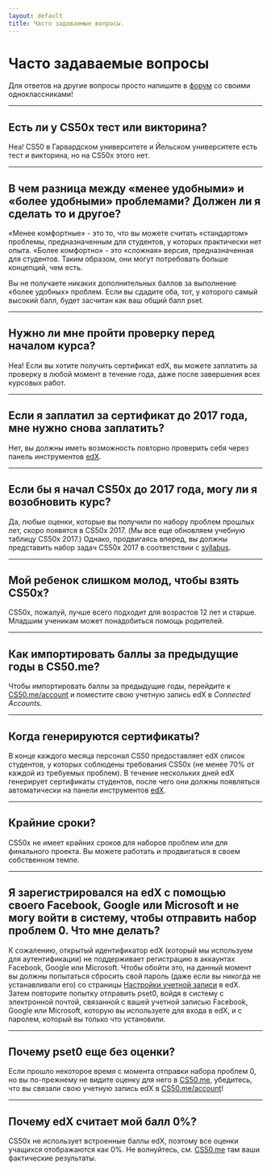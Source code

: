 ```yaml
---
layout: default
title: Часто задаваемые вопросы.
---
```


# Часто задаваемые вопросы

Для ответов на другие вопросы просто напишите в [форум](https://courses.edx.org/courses/course-v1:HarvardX+CS50+X/a7ec0c0a7b6e460f877da0734811c4cd/) со своими одноклассниками!

***

## Есть ли у CS50x тест или викторина?

Неа! CS50 в Гарвардском университете и Йельском университете есть тест и викторина, но на CS50x этого нет.

***

## В чем разница между «менее удобными» и «более удобными» проблемами? Должен ли я сделать то и другое?

«Менее комфортные» - это то, что вы можете считать «стандартом» проблемы, предназначенным для студентов, у которых практически нет опыта. «Более комфортно» - это «сложная» версия, предназначенная для студентов. Таким образом, они могут потребовать больше концепций, чем есть.

Вы не получаете никаких дополнительных баллов за выполнение «более удобных» проблем. Если вы сдадите оба, тот, у которого самый высокий балл, будет засчитан как ваш общий балл pset.

***

## Нужно ли мне пройти проверку перед началом курса?

Неа! Если вы хотите получить сертификат edX, вы можете заплатить за проверку в любой момент в течение года, даже после завершения всех курсовых работ.

***

## Если я заплатил за сертификат до 2017 года, мне нужно снова заплатить?

Нет, вы должны иметь возможность повторно проверить себя через панель инструментов [edX](https://courses.edx.org/dashboard).

***

## Если бы я начал CS50x до 2017 года, могу ли я возобновить курс?

Да, любые оценки, которые вы получили по набору проблем прошлых лет, скоро появятся в CS50x 2017. (Мы все еще обновляем учебную таблицу CS50x 2017.) Однако, продвигаясь вперед, вы должны представить набор задач CS50x 2017 в соответствии с [syllabus](https://courses.edx.org/courses/course-v1:HarvardX+CS50+X/dfface6ffc1c43e6882a245c945f7feb/).

***

## Мой ребенок слишком молод, чтобы взять CS50x?

CS50x, пожалуй, лучше всего подходит для возрастов 12 лет и старше. Младшим ученикам может понадобиться помощь родителей.

***

## Как импортировать баллы за предыдущие годы в CS50.me?

Чтобы импортировать баллы за предыдущие годы, перейдите к [CS50.me/account](https://cs50.me/account) и поместите свою учетную запись edX в *Connected Accounts*.

***

## Когда генерируются сертификаты?

В конце каждого месяца персонал CS50 предоставляет edX список студентов, у которых соблюдены требования CS50x (не менее 70% от каждой из требуемых проблем). В течение нескольких дней edX генерирует сертификаты студентов, после чего они должны появляться автоматически на панели инструментов [edX](https://courses.edx.org/dashboard).

***

## Крайние сроки?

CS50x не имеет крайних сроков для наборов проблем или для финального проекта. Вы можете работать и продвигаться в своем собственном темпе.

***

## Я зарегистрировался на edX с помощью своего Facebook, Google или Microsoft и не могу войти в систему, чтобы отправить набор проблем 0. Что мне делать?

К сожалению, открытый идентификатор edX (который мы используем для аутентификации) не поддерживает регистрацию в аккаунтах Facebook, Google или Microsoft. Чтобы обойти это, на данный момент вы должны попытаться сбросить свой пароль (даже если вы никогда не устанавливали его) со страницы [Настройки учетной записи](https://courses.edx.org/account/settings) в edX. Затем повторите попытку отправить pset0, войдя в систему с электронной почтой, связанной с вашей учетной записью Facebook, Google или Microsoft, которую вы используете для входа в edX, и с паролем, который вы только что установили.

***

## Почему pset0 еще без оценки?

Если прошло некоторое время с момента отправки набора проблем 0, но вы по-прежнему не видите оценку для него в [CS50.me](https://cs50.me/), убедитесь, что вы связали свою учетную запись edX в [CS50.me/account](https://cs50.me/account)!

***

## Почему edX считает мой балл 0%?

CS50x не использует встроенные баллы edX, поэтому все оценки учащихся отображаются как 0%. Не волнуйтесь, см. [CS50.me](https://cs50.me/) там ваши фактические результаты.
